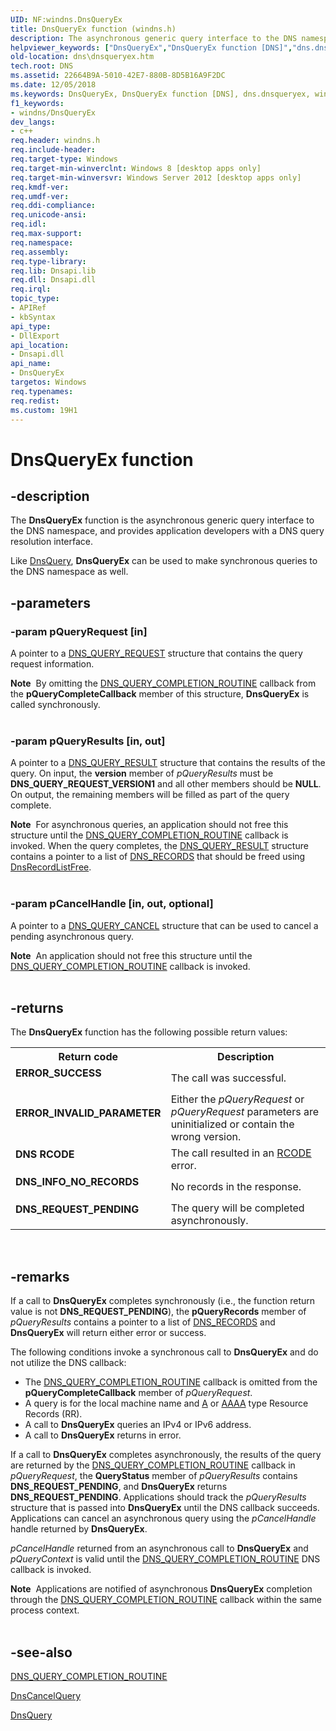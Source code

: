 ```yaml
---
UID: NF:windns.DnsQueryEx
title: DnsQueryEx function (windns.h)
description: The asynchronous generic query interface to the DNS namespace, and provides application developers with a DNS query resolution interface.helpviewer_keywords: ["DnsQueryEx","DnsQueryEx function [DNS]","dns.dnsqueryex","windns/DnsQueryEx"]
old-location: dns\dnsqueryex.htm
tech.root: DNS
ms.assetid: 22664B9A-5010-42E7-880B-8D5B16A9F2DC
ms.date: 12/05/2018
ms.keywords: DnsQueryEx, DnsQueryEx function [DNS], dns.dnsqueryex, windns/DnsQueryEx
f1_keywords:
- windns/DnsQueryEx
dev_langs:
- c++
req.header: windns.h
req.include-header: 
req.target-type: Windows
req.target-min-winverclnt: Windows 8 [desktop apps only]
req.target-min-winversvr: Windows Server 2012 [desktop apps only]
req.kmdf-ver: 
req.umdf-ver: 
req.ddi-compliance: 
req.unicode-ansi: 
req.idl: 
req.max-support: 
req.namespace: 
req.assembly: 
req.type-library: 
req.lib: Dnsapi.lib
req.dll: Dnsapi.dll
req.irql: 
topic_type:
- APIRef
- kbSyntax
api_type:
- DllExport
api_location:
- Dnsapi.dll
api_name:
- DnsQueryEx
targetos: Windows
req.typenames: 
req.redist: 
ms.custom: 19H1
---
```


# DnsQueryEx function


## -description


The 
<b>DnsQueryEx</b> function is the asynchronous generic query interface to the DNS namespace, and provides application developers with a DNS query resolution interface.

Like <a href="https://docs.microsoft.com/windows/desktop/api/windns/nf-windns-dnsquery_a">DnsQuery</a>, <b>DnsQueryEx</b> can be used to make synchronous queries to the DNS namespace as well.


## -parameters




### -param pQueryRequest [in]

A pointer to a <a href="https://docs.microsoft.com/windows/desktop/api/windns/ns-windns-dns_query_request">DNS_QUERY_REQUEST</a> structure that contains the query request
                            information.

<div class="alert"><b>Note</b>  By omitting the <a href="https://docs.microsoft.com/windows/desktop/api/windns/nc-windns-dns_query_completion_routine">DNS_QUERY_COMPLETION_ROUTINE</a> callback from the <b>pQueryCompleteCallback</b> member of this structure, <b>DnsQueryEx</b> is called synchronously.</div>
<div> </div>

### -param pQueryResults [in, out]

A pointer to a <a href="https://docs.microsoft.com/windows/desktop/api/windns/ns-windns-dns_query_result">DNS_QUERY_RESULT</a> structure that contains the results of the query. On input, the <b>version</b> member of  <i>pQueryResults</i> must be <b>DNS_QUERY_REQUEST_VERSION1</b> and all other members should be <b>NULL</b>. On output, the remaining members will be filled as part of the query complete. 

<div class="alert"><b>Note</b>  For asynchronous queries, an application should not free
                            this structure until the <a href="https://docs.microsoft.com/windows/desktop/api/windns/nc-windns-dns_query_completion_routine">DNS_QUERY_COMPLETION_ROUTINE</a> callback is invoked. When the query completes, the <a href="https://docs.microsoft.com/windows/desktop/api/windns/ns-windns-dns_query_result">DNS_QUERY_RESULT</a> structure contains a pointer to a list of
                            <a href="https://docs.microsoft.com/windows/win32/api/windns/ns-windns-dns_recorda">DNS_RECORDS</a> that should be freed using <a href="https://docs.microsoft.com/windows/desktop/api/windns/nf-windns-dnsrecordlistfree">DnsRecordListFree</a>.</div>
<div> </div>

### -param pCancelHandle [in, out, optional]

A pointer to a <a href="https://docs.microsoft.com/windows/desktop/api/windns/ns-windns-dns_query_cancel">DNS_QUERY_CANCEL</a> structure that can be used to cancel a
                            pending asynchronous query.

<div class="alert"><b>Note</b>  An application should not free
                            this structure until the <a href="https://docs.microsoft.com/windows/desktop/api/windns/nc-windns-dns_query_completion_routine">DNS_QUERY_COMPLETION_ROUTINE</a> callback is invoked.</div>
<div> </div>

## -returns



The 
<b>DnsQueryEx</b> function has the following possible return values:

<table>
<tr>
<th>Return code</th>
<th>Description</th>
</tr>
<tr>
<td width="40%">
<dl>
<dt><b>ERROR_SUCCESS</b></dt>
</dl>
</td>
<td width="60%">
The call was successful.

</td>
</tr>
<tr>
<td width="40%">
<dl>
<dt><b>ERROR_INVALID_PARAMETER</b></dt>
</dl>
</td>
<td width="60%">
Either the <i>pQueryRequest</i> or <i>pQueryRequest</i> parameters are uninitialized or contain the wrong version. 

</td>
</tr>
<tr>
<td width="40%">
<dl>
<dt><b>DNS RCODE</b></dt>
</dl>
</td>
<td width="60%">
The call resulted in an <a href="https://docs.microsoft.com/windows/desktop/DNS/dns-constants">RCODE</a> error.

</td>
</tr>
<tr>
<td width="40%">
<dl>
<dt><b>DNS_INFO_NO_RECORDS</b></dt>
</dl>
</td>
<td width="60%">
No records in the response.

</td>
</tr>
<tr>
<td width="40%">
<dl>
<dt><b>DNS_REQUEST_PENDING</b></dt>
</dl>
</td>
<td width="60%">
The query will be completed asynchronously.

</td>
</tr>
</table>
 




## -remarks



If a call to <b>DnsQueryEx</b> completes synchronously (i.e., the function return value is not <b>DNS_REQUEST_PENDING</b>), the <b>pQueryRecords</b> member of <i>pQueryResults</i> contains a pointer to a list of <a href="https://docs.microsoft.com/windows/win32/api/windns/ns-windns-dns_recorda">DNS_RECORDS</a> and <b>DnsQueryEx</b> will return either error or success.

The following conditions invoke a synchronous call to <b>DnsQueryEx</b> and do not utilize the DNS callback:

<ul>
<li>The <a href="https://docs.microsoft.com/windows/desktop/api/windns/nc-windns-dns_query_completion_routine">DNS_QUERY_COMPLETION_ROUTINE</a> callback is omitted from the <b>pQueryCompleteCallback</b> member of <i>pQueryRequest</i>.</li>
<li>A query is for the local machine name and <a href="https://docs.microsoft.com/windows/win32/api/windns/ns-windns-dns_a_data">A</a> or <a href="https://docs.microsoft.com/windows/win32/api/windns/ns-windns-dns_aaaa_data">AAAA</a> type Resource Records (RR).</li>
<li>A call to <b>DnsQueryEx</b> queries an IPv4 or IPv6 address.</li>
<li>A call to <b>DnsQueryEx</b> returns in error.</li>
</ul>
If a call to <b>DnsQueryEx</b> completes asynchronously, the results of the query are returned by the <a href="https://docs.microsoft.com/windows/desktop/api/windns/nc-windns-dns_query_completion_routine">DNS_QUERY_COMPLETION_ROUTINE</a> callback in <i>pQueryRequest</i>, the <b>QueryStatus</b> member of <i>pQueryResults</i> contains <b>DNS_REQUEST_PENDING</b>, and <b>DnsQueryEx</b> returns <b>DNS_REQUEST_PENDING</b>. Applications should track the <i>pQueryResults</i> structure that is passed into <b>DnsQueryEx</b> until the DNS callback succeeds. Applications can cancel an asynchronous query using the <i>pCancelHandle</i> handle returned by <b>DnsQueryEx</b>.

<i>pCancelHandle</i> returned from an asynchronous call to <b>DnsQueryEx</b> and <i>pQueryContext</i> is valid until the <a href="https://docs.microsoft.com/windows/desktop/api/windns/nc-windns-dns_query_completion_routine">DNS_QUERY_COMPLETION_ROUTINE</a> DNS callback is invoked.

<div class="alert"><b>Note</b>  Applications are notified of asynchronous <b>DnsQueryEx</b> completion through the <a href="https://docs.microsoft.com/windows/desktop/api/windns/nc-windns-dns_query_completion_routine">DNS_QUERY_COMPLETION_ROUTINE</a> callback within the same process context.</div>
<div> </div>



## -see-also




<a href="https://docs.microsoft.com/windows/desktop/api/windns/nc-windns-dns_query_completion_routine">DNS_QUERY_COMPLETION_ROUTINE</a>



<a href="https://docs.microsoft.com/windows/desktop/api/windns/nf-windns-dnscancelquery">DnsCancelQuery</a>



<a href="https://docs.microsoft.com/windows/desktop/api/windns/nf-windns-dnsquery_a">DnsQuery</a>
 

 

